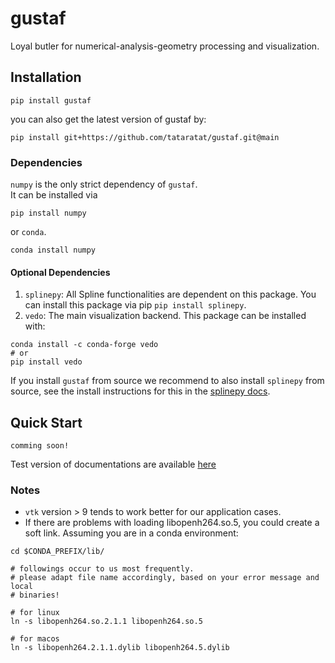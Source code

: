 # gustaf
Loyal butler for numerical-analysis-geometry processing and visualization.

## Installation
```
pip install gustaf
```
you can also get the latest version of gustaf by:
```
pip install git+https://github.com/tataratat/gustaf.git@main
```

### Dependencies
`numpy` is the only strict dependency of `gustaf`.  
It can be installed via
```
pip install numpy
```
or `conda`.
```
conda install numpy 
```

#### Optional Dependencies

1. `splinepy`: All Spline functionalities are dependent on this package. You can install this package via pip `pip install splinepy`.
2. `vedo`: The main visualization backend. This package can be installed with:
```
conda install -c conda-forge vedo
# or 
pip install vedo
```
If you install `gustaf` from source we recommend to also install `splinepy` from source, see the install instructions for this in the [splinepy docs](tataratat.github.io/splinepy).


## Quick Start
```
comming soon!
```
Test version of documentations are available [here](https://tataratat.github.io/gustaf/)

### Notes
- `vtk` version > 9 tends to work better for our application cases.
- If there are problems with loading libopenh264.so.5, you could create a soft link. Assuming you are in a conda environment:
```
cd $CONDA_PREFIX/lib/

# followings occur to us most frequently.
# please adapt file name accordingly, based on your error message and local
# binaries!

# for linux
ln -s libopenh264.so.2.1.1 libopenh264.so.5

# for macos
ln -s libopenh264.2.1.1.dylib libopenh264.5.dylib
```

